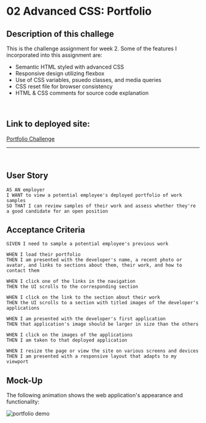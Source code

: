 # 02 Advanced CSS: Portfolio

## Description of this challege

This is the challenge assignment for week 2. Some of the features I incorporated into this assignment are:

 - Semantic HTML styled with advanced CSS
 - Responsive design utilizing flexbox 
 - Use of CSS variables, psuedo classes, and media queries
 - CSS reset file for browser consistency 
 - HTML & CSS comments for source code explanation 

<br>

## Link to deployed site:

[Portfolio Challenge](https://jsalazar99.github.io/2-professional-portfolio/)


- - -
<br>

## User Story

```
AS AN employer
I WANT to view a potential employee's deployed portfolio of work samples
SO THAT I can review samples of their work and assess whether they're a good candidate for an open position
```

## Acceptance Criteria

```
GIVEN I need to sample a potential employee's previous work

WHEN I load their portfolio
THEN I am presented with the developer's name, a recent photo or avatar, and links to sections about them, their work, and how to contact them

WHEN I click one of the links in the navigation
THEN the UI scrolls to the corresponding section

WHEN I click on the link to the section about their work
THEN the UI scrolls to a section with titled images of the developer's applications

WHEN I am presented with the developer's first application
THEN that application's image should be larger in size than the others

WHEN I click on the images of the applications
THEN I am taken to that deployed application

WHEN I resize the page or view the site on various screens and devices
THEN I am presented with a responsive layout that adapts to my viewport
```


## Mock-Up

The following animation shows the web application's appearance and functionality:

![portfolio demo](./Assets/02-advanced-css-homework-demo.gif)



